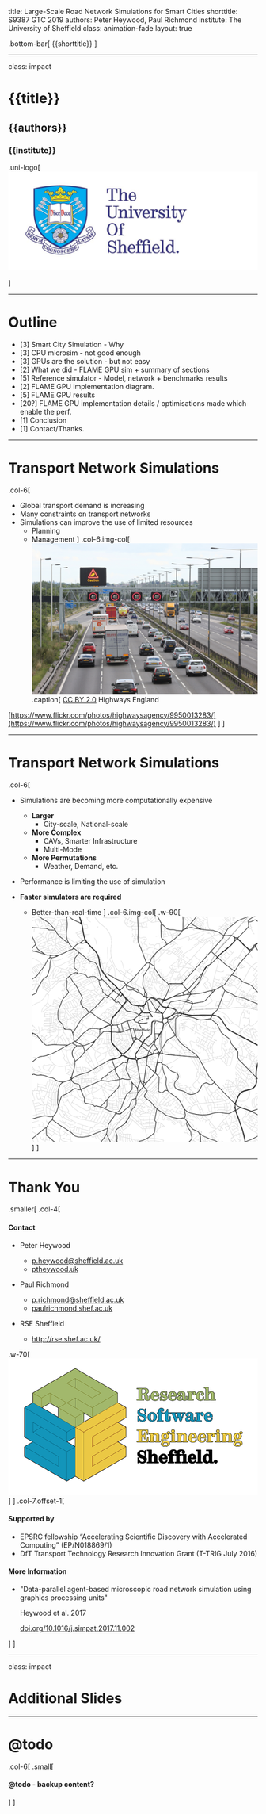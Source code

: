 title: Large-Scale Road Network Simulations for Smart Cities
shorttitle: S9387 GTC 2019
authors: Peter Heywood, Paul Richmond
institute: The University of Sheffield
class: animation-fade
layout: true


.bottom-bar[
  {{shorttitle}}
]

---

class: impact

# {{title}}
## {{authors}}
### {{institute}}
.uni-logo[
![The University of Sheffield Logo](img/tuoslogo_cmyk_hi.jpg)
<!-- ![The University of Sheffield Logo](img/tuoslogo_key_cmyk_hi.jpg) -->
]

---

# Outline

+ [3] Smart City Simulation - Why
+ [3] CPU microsim - not good enough
+ [3] GPUs are the solution - but not easy
+ [2] What we did - FLAME GPU sim + summary of sections
+ [5] Reference simulator - Model, network + benchmarks results
+ [2] FLAME GPU implementation diagram.
+ [5] FLAME GPU results
+ [20?] FLAME GPU implementation details / optimisations made which enable the perf. 
+ [1] Conclusion
+ [1] Contact/Thanks.

---


# Transport Network Simulations
.col-6[
+ Global transport demand is increasing <!-- @todo - cite -->
+ Many constraints on transport networks
+ Simulations can improve the use of limited resources
    + Planning
    + Management
]
.col-6.img-col[
![Smart Motorway Congestion](img/highways-england-smart-motorway.jpg)
.caption[
[CC BY 2.0](http://creativecommons.org/licenses/by/2.0/)
Highways England 

[https://www.flickr.com/photos/highwaysagency/9950013283/](https://www.flickr.com/photos/highwaysagency/9950013283/)
]
]

---

# Transport Network Simulations
.col-6[
+ Simulations are becoming more computationally expensive
    + **Larger** 
        - City-scale, National-scale
    + **More Complex** 
        - CAVs, Smarter Infrastructure
        - Multi-Mode
    + **More Permutations** 
        - Weather, Demand, etc.


+ Performance is limiting the use of simulation <!-- [cite] --> <!-- @todo -->
+ **Faster simulators are required** 
    + Better-than-real-time
]
.col-6.img-col[
.w-90[
![Transport Network](img/sheffield-map-smaller.png)
]
]

---

# Thank You

.smaller[
.col-4[
#### Contact
+ Peter Heywood
    + p.heywood@sheffield.ac.uk
    + [ptheywood.uk](http://ptheywood.uk)


+ Paul Richmond
    + p.richmond@sheffield.ac.uk
    + [paulrichmond.shef.ac.uk](http://paulrichmond.shef.ac.uk)


+ RSE Sheffield
    + http://rse.shef.ac.uk/

.w-70[
![RSE Sheffield](img/rse-sheffield-logo.png)
]
]
.col-7.offset-1[
#### Supported by
+ EPSRC fellowship “Accelerating Scientific Discovery with Accelerated Computing” (EP/N018869/1)
+ DfT Transport Technology Research Innovation Grant (T-TRIG July 2016)

#### More Information

+ "Data-parallel agent-based microscopic road network simulation using graphics processing units" 
    
    Heywood et al. 2017

    [doi.org/10.1016/j.simpat.2017.11.002](https://doi.org/10.1016/j.simpat.2017.11.002)

]
]


---
class: impact

# Additional Slides


---


# @todo

.col-6[
.small[
#### @todo - backup content?
]
]









